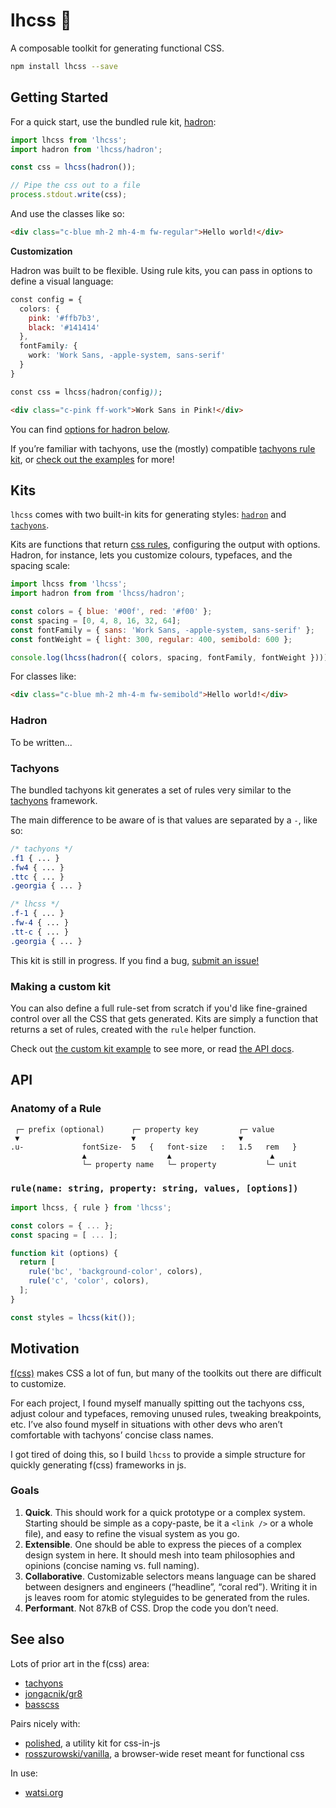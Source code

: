# lhcss 🚉

A composable toolkit for generating functional CSS.

```bash
npm install lhcss --save
```

## Getting Started

For a quick start, use the bundled rule kit, [hadron](#hadron):

```js
import lhcss from 'lhcss';
import hadron from 'lhcss/hadron';

const css = lhcss(hadron());

// Pipe the css out to a file
process.stdout.write(css);
```

And use the classes like so:

```html
<div class="c-blue mh-2 mh-4-m fw-regular">Hello world!</div>
```

**Customization**

Hadron was built to be flexible. Using rule kits, you can pass in options to define a visual language:

```css
const config = {
  colors: {
    pink: '#ffb7b3',
    black: '#141414'
  },
  fontFamily: {
    work: 'Work Sans, -apple-system, sans-serif'
  }
}

const css = lhcss(hadron(config));
```

```html
<div class="c-pink ff-work">Work Sans in Pink!</div>
```

You can find [options for hadron below](#).

If you’re familiar with tachyons, use the (mostly) compatible [tachyons rule kit](#tachyons), or [check out the examples](https://github.com/rosszurowski/lhcss/tree/master/examples) for more!

## Kits

`lhcss` comes with two built-in kits for generating styles: [`hadron`](#hadron) and [`tachyons`](#tachyons).

Kits are functions that return [css rules](#), configuring the output with options. Hadron, for instance, lets you customize colours, typefaces, and the spacing scale:

```js
import lhcss from 'lhcss';
import hadron from from 'lhcss/hadron';

const colors = { blue: '#00f', red: '#f00' };
const spacing = [0, 4, 8, 16, 32, 64];
const fontFamily = { sans: 'Work Sans, -apple-system, sans-serif' };
const fontWeight = { light: 300, regular: 400, semibold: 600 };

console.log(lhcss(hadron({ colors, spacing, fontFamily, fontWeight })));
```

For classes like:

```html
<div class="c-blue mh-2 mh-4-m fw-semibold">Hello world!</div>
```

### Hadron

To be written...

### Tachyons

The bundled tachyons kit generates a set of rules very similar to the [tachyons](http://tachyons.io/docs/) framework.

The main difference to be aware of is that values are separated by a `-`, like so:

```css
/* tachyons */
.f1 { ... }
.fw4 { ... }
.ttc { ... }
.georgia { ... }

/* lhcss */
.f-1 { ... }
.fw-4 { ... }
.tt-c { ... }
.georgia { ... }
```

This kit is still in progress. If you find a bug, [submit an issue!](https://github.com/rosszurowski/lhc/issues/new)

### Making a custom kit

You can also define a full rule-set from scratch if you'd like fine-grained control over all the CSS that gets generated. Kits are simply a function that returns a set of rules, created with the `rule` helper function.

Check out [the custom kit example](https://github.com/rosszurowski/lhc/blob/master/examples/custom-kit.js) to see more, or read [the API docs](#api).

## API

### Anatomy of a Rule

```
 ┌─ prefix (optional)      ┌─ property key         ┌─ value
 ▼                         ▼                       ▼
.u-             fontSize-  5   {   font-size   :   1.5   rem   }
                ▲                  ▲                      ▲
                └─ property name   └─ property           └─ unit
```


### `rule(name: string, property: string, values, [options])`

```js
import lhcss, { rule } from 'lhcss';

const colors = { ... };
const spacing = [ ... ];

function kit (options) {
  return [
    rule('bc', 'background-color', colors),
    rule('c', 'color', colors),
  ];
}

const styles = lhcss(kit());
```

## Motivation

[f(css)](http://www.jon.gold/2015/07/functional-css/) makes CSS a lot of fun, but many of the toolkits out there are difficult to customize.

For each project, I found myself manually spitting out the tachyons css, adjust colour and typefaces, removing unused rules, tweaking breakpoints, etc. I’ve also found myself in situations with other devs who aren’t comfortable with tachyons’ concise class names.

I got tired of doing this, so I build  `lhcss` to provide a simple structure for quickly generating f(css) frameworks in js.

### Goals

1. **Quick**. This should work for a quick prototype or a complex system. Starting should be simple as a copy-paste, be it a `<link />` or a whole file), and easy to refine the visual system as you go.
2. **Extensible**. One should be able to express the pieces of a complex design system in here. It should mesh into team philosophies and opinions (concise naming vs. full naming).
3. **Collaborative**. Customizable selectors means language can be shared between designers and engineers (“headline”, “coral red”). Writing it in js leaves room for atomic styleguides to be generated from the rules.
4. **Performant**. Not 87kB of CSS. Drop the code you don’t need.

## See also

Lots of prior art in the f(css) area:

* [tachyons](https://github.com/tachyons-css/tachyons/)
* [jongacnik/gr8](https://github.com/jongacnik/gr8)
* [basscss](https://github.com/basscss/basscss)

Pairs nicely with:

* [polished](https://github.com/styled-components/polished), a utility kit for css-in-js
* [rosszurowski/vanilla](https://github.com/rosszurowski/vanilla), a browser-wide reset meant for functional css

In use:

* [watsi.org](https://watsi.org)
